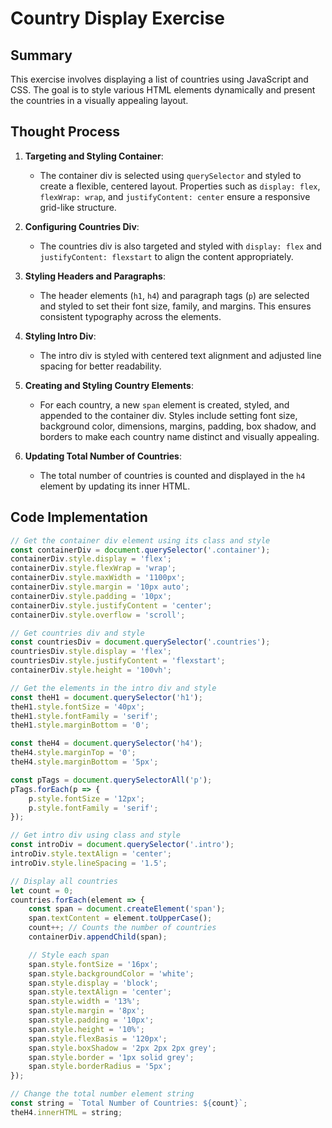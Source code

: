 # Country Display Exercise

## Summary

This exercise involves displaying a list of countries using JavaScript and CSS. The goal is to style various HTML elements dynamically and present the countries in a visually appealing layout.

## Thought Process

1. **Targeting and Styling Container**:
   - The container div is selected using `querySelector` and styled to create a flexible, centered layout. Properties such as `display: flex`, `flexWrap: wrap`, and `justifyContent: center` ensure a responsive grid-like structure.

2. **Configuring Countries Div**:
   - The countries div is also targeted and styled with `display: flex` and `justifyContent: flexstart` to align the content appropriately.

3. **Styling Headers and Paragraphs**:
   - The header elements (`h1`, `h4`) and paragraph tags (`p`) are selected and styled to set their font size, family, and margins. This ensures consistent typography across the elements.

4. **Styling Intro Div**:
   - The intro div is styled with centered text alignment and adjusted line spacing for better readability.

5. **Creating and Styling Country Elements**:
   - For each country, a new `span` element is created, styled, and appended to the container div. Styles include setting font size, background color, dimensions, margins, padding, box shadow, and borders to make each country name distinct and visually appealing.

6. **Updating Total Number of Countries**:
   - The total number of countries is counted and displayed in the `h4` element by updating its inner HTML.

## Code Implementation

```javascript
// Get the container div element using its class and style
const containerDiv = document.querySelector('.container');
containerDiv.style.display = 'flex';
containerDiv.style.flexWrap = 'wrap';
containerDiv.style.maxWidth = '1100px';
containerDiv.style.margin = '10px auto';
containerDiv.style.padding = '10px';
containerDiv.style.justifyContent = 'center';
containerDiv.style.overflow = 'scroll';

// Get countries div and style
const countriesDiv = document.querySelector('.countries');
countriesDiv.style.display = 'flex';
countriesDiv.style.justifyContent = 'flexstart';
containerDiv.style.height = '100vh';

// Get the elements in the intro div and style
const theH1 = document.querySelector('h1');
theH1.style.fontSize = '40px';
theH1.style.fontFamily = 'serif';
theH1.style.marginBottom = '0';

const theH4 = document.querySelector('h4');
theH4.style.marginTop = '0';
theH4.style.marginBottom = '5px';

const pTags = document.querySelectorAll('p');
pTags.forEach(p => {
    p.style.fontSize = '12px';
    p.style.fontFamily = 'serif';
});

// Get intro div using class and style
const introDiv = document.querySelector('.intro');
introDiv.style.textAlign = 'center';
introDiv.style.lineSpacing = '1.5';

// Display all countries
let count = 0;
countries.forEach(element => {
    const span = document.createElement('span');
    span.textContent = element.toUpperCase();
    count++; // Counts the number of countries
    containerDiv.appendChild(span);

    // Style each span
    span.style.fontSize = '16px';
    span.style.backgroundColor = 'white';
    span.style.display = 'block';
    span.style.textAlign = 'center';
    span.style.width = '13%';
    span.style.margin = '8px';
    span.style.padding = '10px';
    span.style.height = '10%';
    span.style.flexBasis = '120px';
    span.style.boxShadow = '2px 2px 2px grey';
    span.style.border = '1px solid grey';
    span.style.borderRadius = '5px';
});

// Change the total number element string
const string = `Total Number of Countries: ${count}`;
theH4.innerHTML = string;
